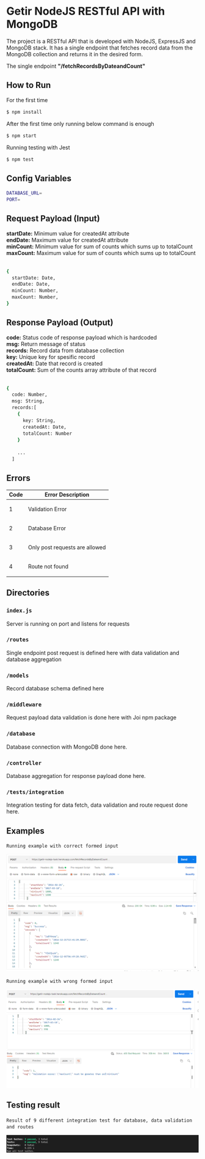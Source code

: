 # Getir NodeJS RESTful API with MongoDB

The project is a RESTful API that is developed with NodeJS, ExpressJS and MongoDB stack. It has a single endpoint that fetches record data from the MongoDB collection and returns it in the desired form.

The single endpoint **"/fetchRecordsByDateandCount"**

## How to Run

For the first time

``` bash
$ npm install
```

After the first time only running below command is enough
```bash
$ npm start
```

Running testing with Jest
```bash
$ npm test
```

## Config Variables

```bash
DATABASE_URL=
PORT=
```

## Request Payload (Input)

**startDate:** Minimum value for createdAt attribute <br />
**endDate:** Maximum value for createdAt attribute <br />
**minCount:** Minimum value for sum of counts which sums up to totalCount <br />
**maxCount:** Maximum value for sum of counts which sums up to totalCount <br />

```bash

{
  startDate: Date,
  endDate: Date,
  minCount: Number,
  maxCount: Number,
}

```
## Response Payload (Output)

**code:** Status code of response payload which is hardcoded  <br />
**msg:** Return message of status  <br />
**records:** Record data from database collection  <br />
**key:** Unique key for spesific record  <br />
**createdAt:** Date that record is created  <br />
**totalCount:** Sum of the counts array attribute of that record  <br />

```bash

{
  code: Number,
  msg: String,
  records:[
    {
      key: String,
      createdAt: Date,
      totalCount: Number
    }
    
    ...
  ]
  ```
   
  ## Errors
  
  | Code    | Error Description                        |
|----------|---------------------------------------|
| 1 | <p> Validation Error </p> |
| 2 | <p> Database Error </p> |
| 3 | <p> Only post requests are allowed </p> |
| 4 | <p> Route not found </p> |
  

## Directories

### `index.js`
Server is running on port and listens for requests

### `/routes`
Single endpoint post request is defined here with data validation and database aggregation

### `/models`
Record database schema defined here

### `/middleware`
Request payload data validation is done here with Joi npm package

### `/database`
Database connection with MongoDB done here.

### `/controller`
Database aggregation for response payload done here.

### `/tests/integration`
Integration testing for data fetch, data validation and route request done here.

## Examples

`Running example with correct formed input`

![image](./postmanImages/Correct1.png)


`Running example with wrong formed input`

![image](./postmanImages/Wrong1.png)


## Testing result

`Result of 9 different integration test for database, data validation and routes`

![image](./postmanImages/Testing1.png)
